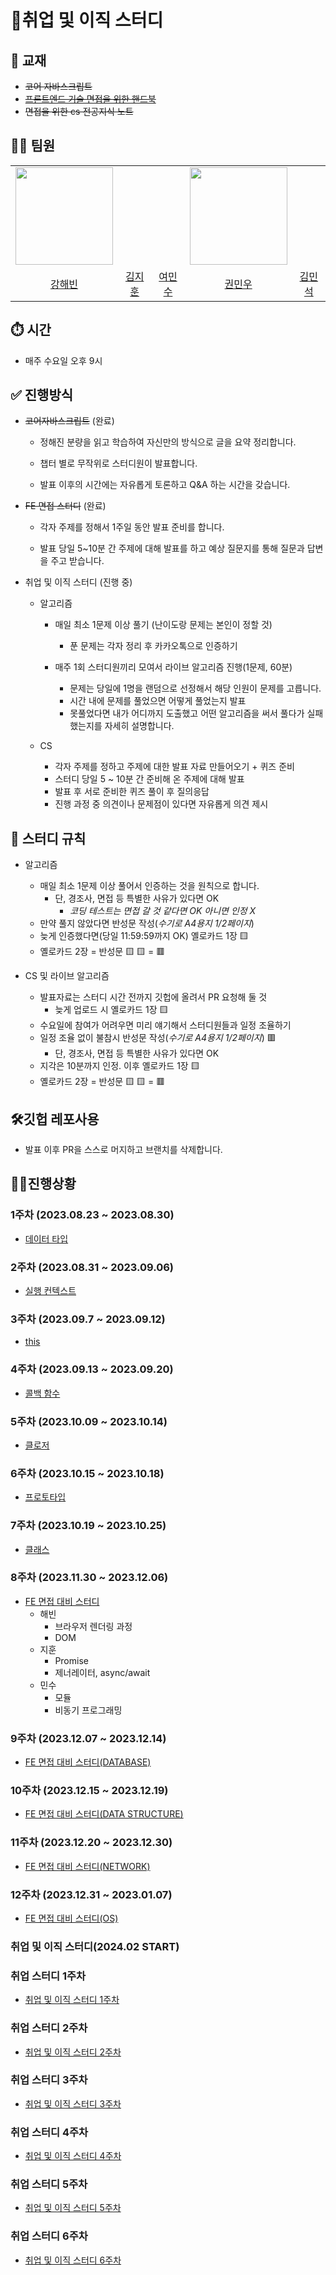 # 🎯취업 및 이직 스터디

## 📒 교재

- ~~코어 자바스크립트~~
- ~~[프론트엔드 기술 면접을 위한 핸드북](https://github.com/junh0328/prepare_frontend_interview)~~
- ~~면접을 위한 cs 전공지식 노트~~

## 👩‍💻 팀원

<table align="center">
  <tr>
    <td>
      <img src="https://github.com/kanghaeven/Algorithm/assets/122589773/06623fca-d66f-4edc-84aa-712261b15b47" alt=""  width="156">
    </td>
    <td>
      <img src="http://via.placeholder.com/160x250" alt="">
    </td>
    <td>
      <img src="https://i.ibb.co/52gmkmr/yms1789.png" alt="">
    </td>
     <td>
      <img src="https://kwmw0427.s3.ap-northeast-2.amazonaws.com/%EC%A7%80%ED%9B%88%EC%9D%B4%ED%98%95%EC%9D%98+%EC%83%9D%EC%9D%BC%EC%84%A0%EB%AC%BC.png" alt="" width="156">
    </td>
    <td>
      <img src="http://via.placeholder.com/160x250" alt="">
    </td>
  </tr>
  <tr>
    <td style="text-align: center">
      <a href="https://github.com/kanghaeven">강해빈</a>
    </td>
    <td style="text-align: center">
      <a href="https://github.com/hotchapa">김지훈</a>
    </td>
    <td style="text-align: center">
      <a href="https://github.com/yms1789">여민수</a>
    </td>
    <td style="text-align: center">
      <a href="https://github.com/Kminwo-o">권민우</a>
    </td>
    <td style="text-align: center">
      <a href="https://github.com/so34so">김민석</a>
    </td>
  </tr>
</table>

## ⏱️ 시간

- 매주 수요일 오후 9시

## ✅ 진행방식

- ~~코어자바스크립트~~ (완료)

  - 정해진 분량을 읽고 학습하여 자신만의 방식으로 글을 요약 정리합니다.

  - 챕터 별로 무작위로 스터디원이 발표합니다.

  - 발표 이후의 시간에는 자유롭게 토론하고 Q&A 하는 시간을 갖습니다.

- ~~FE 면접 스터디~~ (완료)

  - 각자 주제를 정해서 1주일 동안 발표 준비를 합니다.

  - 발표 당일 5~10분 간 주제에 대해 발표를 하고 예상 질문지를 통해 질문과 답변을 주고 받습니다.

- 취업 및 이직 스터디 (진행 중)

  - 알고리즘

    - 매일 최소 1문제 이상 풀기 (난이도랑 문제는 본인이 정할 것)

      - 푼 문제는 각자 정리 후 카카오톡으로 인증하기

    - 매주 1회 스터디원끼리 모여서 라이브 알고리즘 진행(1문제, 60분)

      - 문제는 당일에 1명을 랜덤으로 선정해서 해당 인원이 문제를 고릅니다.
      - 시간 내에 문제를 풀었으면 어떻게 풀었는지 발표
      - 못풀었다면 내가 어디까지 도출했고 어떤 알고리즘을 써서 풀다가 실패했는지를 자세히 설명합니다.

  - CS

    - 각자 주제를 정하고 주제에 대한 발표 자료 만들어오기 + 퀴즈 준비
    - 스터디 당일 5 ~ 10분 간 준비해 온 주제에 대해 발표
    - 발표 후 서로 준비한 퀴즈 풀이 후 질의응답
    - 진행 과정 중 의견이나 문제점이 있다면 자유롭게 의견 제시

## 🧾 스터디 규칙

- 알고리즘

  - 매일 최소 1문제 이상 풀어서 인증하는 것을 원칙으로 합니다.
    - 단, 경조사, 면접 등 특별한 사유가 있다면 OK
      - _코딩 테스트는 면접 갈 것 같다면 OK 아니면 인정 X_
  - 만약 풀지 않았다면 반성문 작성(_수기로 A4용지 1/2페이지_)
  - 늦게 인증했다면(당일 11:59:59까지 OK) 옐로카드 1장 🟨
  - 옐로카드 2장 = 반성문 🟨 🟨 = 🟥

- CS 및 라이브 알고리즘

  - 발표자료는 스터디 시간 전까지 깃헙에 올려서 PR 요청해 둘 것
    - 늦게 업로드 시 옐로카드 1장 🟨
  - 수요일에 참여가 어려우면 미리 얘기해서 스터디원들과 일정 조율하기
  - 일정 조율 없이 불참시 반성문 작성(_수기로 A4용지 1/2페이지_) 🟥
    - 단, 경조사, 면접 등 특별한 사유가 있다면 OK
  - 지각은 10분까지 인정. 이후 옐로카드 1장 🟨
  - 옐로카드 2장 = 반성문 🟨 🟨 = 🟥

## 🛠깃헙 레포사용

- 발표 이후 PR을 스스로 머지하고 브랜치를 삭제합니다.

## 👩‍💻진행상황

### 1주차 (2023.08.23 ~ 2023.08.30)

- [데이터 타입](./week01/)

### 2주차 (2023.08.31 ~ 2023.09.06)

- [실행 컨텍스트](./week02/)

### 3주차 (2023.09.7 ~ 2023.09.12)

- [this](./week03/)

### 4주차 (2023.09.13 ~ 2023.09.20)

- [콜백 함수](./week04/)

### 5주차 (2023.10.09 ~ 2023.10.14)

- [클로저](./week05/)

### 6주차 (2023.10.15 ~ 2023.10.18)

- [프로토타입](./week06/)

### 7주차 (2023.10.19 ~ 2023.10.25)

- [클래스](./week07/)

### 8주차 (2023.11.30 ~ 2023.12.06)

- [FE 면접 대비 스터디](./week08/)
  - 해빈
    - 브라우저 렌더링 과정
    - DOM
  - 지훈
    - Promise
    - 제너레이터, async/await
  - 민수
    - 모듈
    - 비동기 프로그래밍

### 9주차 (2023.12.07 ~ 2023.12.14)

- [FE 면접 대비 스터디(DATABASE)](./week09/)

### 10주차 (2023.12.15 ~ 2023.12.19)

- [FE 면접 대비 스터디(DATA STRUCTURE)](./week10/)

### 11주차 (2023.12.20 ~ 2023.12.30)

- [FE 면접 대비 스터디(NETWORK)](./week11/)

### 12주차 (2023.12.31 ~ 2023.01.07)

- [FE 면접 대비 스터디(OS)](./week12/)

### 취업 및 이직 스터디(2024.02 START)

### 취업 스터디 1주차

- [취업 및 이직 스터디 1주차](./employment_week1/)

### 취업 스터디 2주차

- [취업 및 이직 스터디 2주차](./employment_week2/)

### 취업 스터디 3주차

- [취업 및 이직 스터디 3주차](./employment_week3/)

### 취업 스터디 4주차

- [취업 및 이직 스터디 4주차](./employment_week4/)

### 취업 스터디 5주차

- [취업 및 이직 스터디 5주차](./employment_week5/)

### 취업 스터디 6주차

- [취업 및 이직 스터디 6주차](./employment_week6/)
